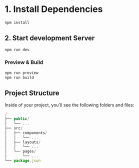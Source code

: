 # 1. Install Dependencies

```bash
npm install

```

## 2. Start development Server

```bash
npm run dev

```

### Preview & Build

```bash
npm run preview
npm run build

```

## Project Structure

Inside of your project, you'll see the following folders and files:

```js
/
├── public/
│   └── ...
├── src/
│   ├── components/
│   │   └── ...
│   ├── layouts/
│   │   └── ...
│   └── pages/
│       └── ...
└── package.json
```
